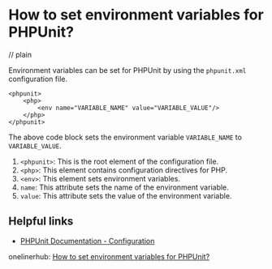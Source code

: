 # How to set environment variables for PHPUnit?
// plain

Environment variables can be set for PHPUnit by using the `phpunit.xml` configuration file.

```
<phpunit>
    <php>
        <env name="VARIABLE_NAME" value="VARIABLE_VALUE"/>
    </php>
</phpunit>
```

The above code block sets the environment variable `VARIABLE_NAME` to `VARIABLE_VALUE`.

1. `<phpunit>`: This is the root element of the configuration file.
2. `<php>`: This element contains configuration directives for PHP.
3. `<env>`: This element sets environment variables.
4. `name`: This attribute sets the name of the environment variable.
5. `value`: This attribute sets the value of the environment variable.

## Helpful links

- [PHPUnit Documentation - Configuration](https://phpunit.readthedocs.io/en/9.2/configuration.html)

onelinerhub: [How to set environment variables for PHPUnit?](https://onelinerhub.com/phpunit/how-to-set-environment-variables-for-phpunit)